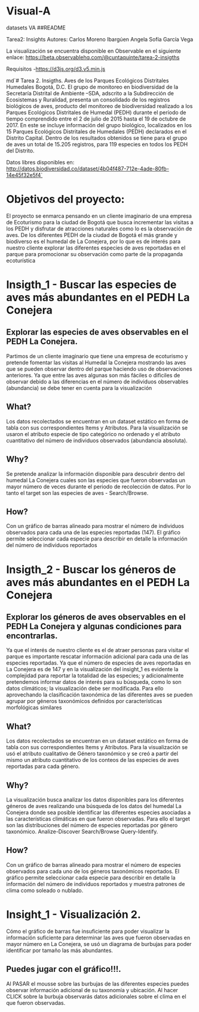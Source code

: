 # Visual-A
datasets VA
##README

Tarea2: Insights
Autores: 
	Carlos Moreno Ibargúen 
	Angela Sofía García Vega 

La visualización se encuentra disponible en Observable en el siguiente enlace:
https://beta.observablehq.com/@cuntaquinte/tarea-2-insigths

Requisitos
-https://d3js.org/d3.v5.min.js


md`# Tarea 2. Insigths. Aves de los Parques Ecológicos Distritales Humedales Bogotá, D.C. 
El grupo de monitoreo en biodiversidad de la Secretaría Distrital de Ambiente –SDA, adscrito a la Subdirección de Ecosistemas y Ruralidad, presenta un consolidado de los registros biológicos de aves, producto del monitoreo de biodiversidad realizado a los Parques Ecológicos Distritales de Humedal (PEDH) durante el período de tiempo comprendido entre el 2 de julio de 2015 hasta el 19 de octubre de 2017. En este se incluye información del grupo biológico, localizados en los 15 Parques Ecológicos Distritales de Humedales (PEDH) declarados en el Distrito Capital. Dentro de los resultados obtenidos se tiene para el grupo de aves un total de 15.205 registros, para 119 especies en todos los PEDH del Distrito.

Datos libres disponibles en: http://datos.biodiversidad.co/dataset/4b04f487-712e-4ade-80fb-14e45f32e5f4`

# Objetivos del proyecto:
El proyecto se enmarca pensando en un cliente imaginario de una empresa de Ecoturismo para la ciudad de Bogotá que busca incrementar las visitas a los PEDH y disfrutar de atracciones naturales como lo es la observación de aves. De los diferentes PEDH de la ciudad de Bogotá el más grande y biodiverso es el humedal de La Conejera, por lo que es de interés para nuestro cliente explorar las diferentes especies de aves reportadas en el parque para promocionar su observación como parte de la propaganda ecoturística

# Insigth_1 - Buscar las especies de aves más abundantes en el PEDH La Conejera
##  Explorar las especies de aves observables en el PEDH La Conejera. 
Partimos de un cliente imaginario que tiene una empresa de ecoturismo y pretende fomentar las visitas al Humedal la Conejera mostrando las aves que se pueden observar dentro del parque haciendo uso de observaciones anteriores. Ya que entre las aves algunas son más fáciles o dificiles de observar debido a las diferencias en el número de individuos observables (abundancia) se debe tener en cuenta para la visualización
## What?
Los datos recolectados se encuentran en un dataset estático en forma de tabla con sus correspondientes Items y Atributos. Para la visualización se usaron el atributo especie de tipo categórico no ordenado y el atributo cuantitativo del número de individuos observados (abundancia absoluta).
## Why?
Se pretende analizar la información disponible para descubrir dentro del humedal La Conejera cuales son las especies que fueron observadas un mayor número de veces durante el periodo de recolección de datos. Por lo tanto el target son las especies de aves - Search/Browse.
## How?
Con un gráfico de barras alineado para mostrar el número de individuos observados para cada una de las especies reportadas (147). El gráfico permite seleccionar cada especie para describir en detalle la información del número de individuos reportados


# Insigth_2 - Buscar los géneros de aves más abundantes en el PEDH La Conejera
##  Explorar los géneros de aves observables en el PEDH La Conejera y algunas condiciones para encontrarlas. 
Ya que el interés de nuestro cliente es el de atraer personas para visitar el parque es importante rescatar información adicional para cada una de las especies reportadas. Ya que el número de especies de aves reportadas en La Conejera es de 147 y en la visualización del insight_1 es evidente la complejidad para reportar la totalidad de las especies; y adicionalmente pretendemos informar datos de interés para su búsqueda, como lo son datos climáticos; la visualización debe ser modificada. Para ello aprovechando la clasificación taxonómica de las diferentes aves se pueden agrupar por géneros taxonómicos definidos por características morfológicas similares 

## What?
Los datos recolectados se encuentran en un dataset estático en forma de tabla con sus correspondientes Items y Atributos. Para la visualización se usó el atributo cualitativo de Género taxonómico y se creó a partir del mismo un atributo cuantitativo de los conteos de las especies de aves reportadas para cada género.
## Why?
La visualización busca analizar los datos disponibles para los diferentes géneros de aves realizando una búsqueda de los datos del humedal La Conejera donde sea posible identificar las diferentes especies asociadas a las características climáticas en que fueron observadas. Para ello el target son las distribuciones del número de especies reportadas por género taxonómico. Analize-Discover Search/Browse Query-Identify.
## How?
Con un gráfico de barras alineado para mostrar el número de especies observados para cada uno de los géneros taxonómicos reportados. El gráfico permite seleccionar cada especie para describir en detalle la información del número de individuos reportados y muestra patrones de clima como soleado o nublado.

# Insight_1 - Visualización 2.  
Cómo el gráfico de barras fue insuficiente para poder visualizar la información suficiente para determinar las aves que fueron observadas en mayor número en La Conejera, se usó un diagrama de burbujas para poder identificar por tamaño las más abundantes.
## Puedes jugar con el gráfico!!!.
Al PASAR el mousse sobre las burbujas de las diferentes especies puedes observar información adicional de su taxonomía y ubicación.
Al hacer CLICK sobre la burbuja observarás datos adicionales sobre el clima en el que fueron observadas.


